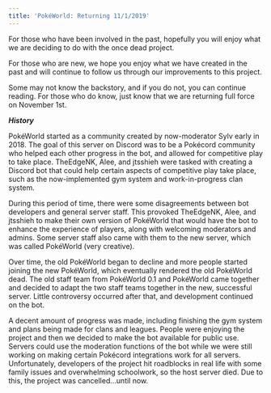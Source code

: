 ```yaml
---
title: 'PokéWorld: Returning 11/1/2019'
---
```

For those who have been involved in the past, hopefully you will enjoy what we are deciding to do with the once dead project.

For those who are new, we hope you enjoy what we have created in the past and will continue to follow us through our improvements to this project.

Some may not know the backstory, and if you do not, you can continue reading. For those who do know, just know that we are returning full force on November 1st.



**_History_**

PokéWorld started as a community created by now-moderator Sylv early in 2018. The goal of this server on Discord was to be a Pokécord community who helped each other progress in the bot, and allowed for competitive play to take place. TheEdgeNK, Alee, and jtsshieh were tasked with creating a Discord bot that could help certain aspects of competitive play take place, such as the now-implemented gym system and work-in-progress clan system.

During this period of time, there were some disagreements between bot developers and general server staff. This provoked TheEdgeNK, Alee, and jtsshieh to make their own version of PokéWorld that would have the bot to enhance the experience of players, along with welcoming moderators and admins. Some server staff also came with them to the new server, which was called PokéWorld (very creative).

Over time, the old PokéWorld began to decline and more people started joining the new PokéWorld, which eventually rendered the old PokéWorld dead. The old staff team from PokéWorld 0.1 and PokéWorld came together and decided to adapt the two staff teams together in the new, successful server. Little controversy occurred after that, and development continued on the bot.

A decent amount of progress was made, including finishing the gym system and plans being made for clans and leagues. People were enjoying the project and then we decided to make the bot available for public use. Servers could use the moderation functions of the bot while we were still working on making certain Pokécord integrations work for all servers. Unfortunately, developers of the project hit roadblocks in real life with some family issues and overwhelming schoolwork, so the host server died. Due to this, the project was cancelled...until now.
